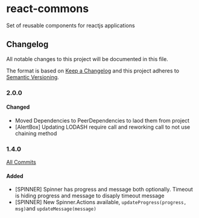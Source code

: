 # react-commons
Set of reusable components for reactjs applications


## Changelog
All notable changes to this project will be documented in this file.

The format is based on [Keep a Changelog](http://keepachangelog.com/) 
and this project adheres to [Semantic Versioning](http://semver.org/).

### 2.0.0 
#### Changed
 - Moved Dependencies to PeerDependencies to laod them from project
 - [AlertBox] Updating LODASH require call and reworking call to not use chaining method


### 1.4.0 
[All Commits](https://github.com/saintpaul/react-commons/compare/v1.3.2...v1.4.0)
#### Added
 - [SPINNER] Spinner has progress and message both optionally. Timeout is hiding progress and message to disaply timeout message
 - [SPINNER] New Spinner.Actions available, `updateProgress(progress, msg)`and `updateMessage(message)`
